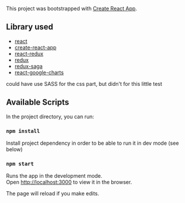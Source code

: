 This project was bootstrapped with [Create React App](https://github.com/facebook/create-react-app).

## Library used
- [react](https://fr.reactjs.org/)
- [create-react-app](https://github.com/facebook/create-react-app)
- [react-redux](https://react-redux.js.org/)
- [redux](https://redux.js.org/)
- [redux-saga](https://redux-saga.js.org/)
- [react-google-charts](https://react-google-charts.com/)

could have use SASS for the css part, but didn't for this little test

## Available Scripts

In the project directory, you can run:

### `npm install`

Install project dependency in order to be able to run it in dev mode (see below)

### `npm start`

Runs the app in the development mode.<br />
Open [http://localhost:3000](http://localhost:3000) to view it in the browser.

The page will reload if you make edits.<br />

